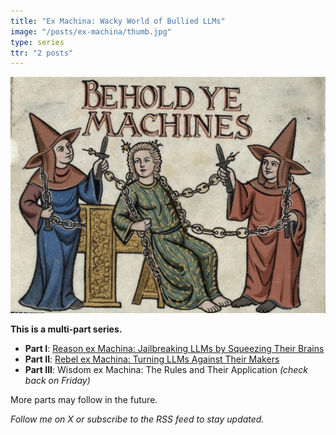 ```yaml
---
title: "Ex Machina: Wacky World of Bullied LLMs"
image: "/posts/ex-machina/thumb.jpg"
type: series
ttr: "2 posts"
---
```


![Behold ye machines](behold-ye-machines.jpg)

**This is a multi-part series.**
- **Part I**: [Reason ex Machina: Jailbreaking LLMs by Squeezing Their Brains](reason/)
- **Part II**: [Rebel ex Machina: Turning LLMs Against Their Makers](rebel/)
- **Part III**: Wisdom ex Machina: The Rules and Their Application *(check back on Friday)*

More parts may follow in the future.

*Follow me on X or subscribe to the RSS feed to stay updated.*
